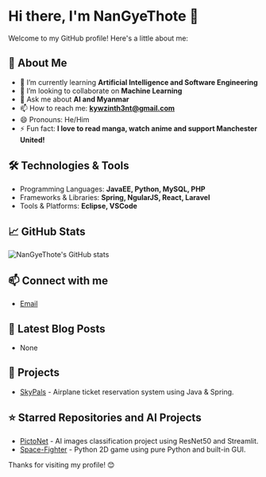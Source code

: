 # Hi there, I'm NanGyeThote 👋

Welcome to my GitHub profile! Here's a little about me:

## 🚀 About Me
- 🌱 I’m currently learning **Artificial Intelligence and Software Engineering**
- 👯 I’m looking to collaborate on **Machine Learning**
- 💬 Ask me about **AI and Myanmar**
- 📫 How to reach me: **kywzinth3nt@gmail.com**
- 😄 Pronouns: He/Him
- ⚡ Fun fact: **I love to read manga, watch anime and support Manchester United!**

## 🛠️ Technologies & Tools
- Programming Languages: **JavaEE, Python, MySQL, PHP**
- Frameworks & Libraries: **Spring, NgularJS, React, Laravel**
- Tools & Platforms: **Eclipse, VSCode**

## 📈 GitHub Stats
![NanGyeThote's GitHub stats](https://github-readme-stats.vercel.app/api?username=NanGyeThote&show_icons=true&theme=radical)

## 📫 Connect with me
- [Email](mailto:[kywzinth3nt@gmail.com])

## 📝 Latest Blog Posts
<!-- BLOG-POST-LIST:START -->
<!-- - [Insert your latest blog post title](insert your blog post link) -->
- None
<!-- BLOG-POST-LIST:END -->

## 🔧 Projects
- [SkyPals]((https://github.com/NanGyeThote/portfolio.git)) - Airplane ticket reservation system using Java & Spring.

## ⭐️ Starred Repositories and AI Projects
- [PictoNet](https://github.com/NanGyeThote/PictoNet.git) - AI images classification project using ResNet50 and Streamlit.
- [Space-Fighter](https://github.com/NanGyeThote/Space-Fighter.git) - Python 2D game using pure Python and built-in GUI.

Thanks for visiting my profile! 😊
